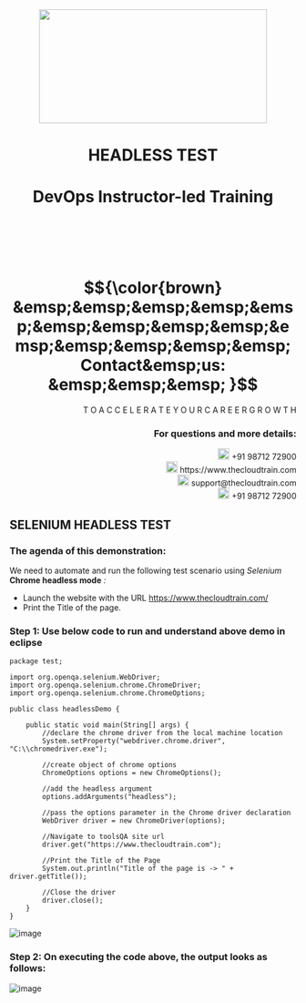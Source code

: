<div align="center">
<img src=https://static.wixstatic.com/media/1c706c_a5df0ad56f894928bf858a74ba744b32~mv2.png/v1/fit/w_2500,h_1330,al_c/1c706c_a5df0ad56f894928bf858a74ba744b32~mv2.png width="400" height="200">
 </div>

# <div align="center"> HEADLESS TEST </p>

# <div align="center"> DevOps Instructor-led Training </div>

<br />

<br />

<br />

<br />

# $${\color{brown} &emsp;&emsp;&emsp;&emsp;&emsp;&emsp;&emsp;&emsp;&emsp;&emsp;&emsp;&emsp;&emsp;&emsp; Contact&emsp;us: &emsp;&emsp;&emsp; }$$

<div align="right"> T O A C C E L E R A T E Y O U R C A R E E R G R O W T H </div>

### <div align="right"> For questions and more details: </div>

<div align="right"> <img src=https://w7.pngwing.com/pngs/759/922/png-transparent-telephone-logo-iphone-telephone-call-smartphone-phone-electronics-text-trademark-thumbnail.png width="20" height="20"> +91 98712 72900 </div>

<div align="right"> <img src=https://pbs.twimg.com/profile_images/1450734615946219520/jmBHQRRa_400x400.jpg width="20" height="20"> https://www.thecloudtrain.com </div>

<div align="right"> <img src=https://icons.iconarchive.com/icons/martz90/circle/512/email-icon.png width="20" height="20"> support@thecloudtrain.com </div>

<div align="right"> <img src=https://png.pngtree.com/png-vector/20221018/ourmid/pngtree-whatsapp-icon-png-image_6315990.png width="20" height="20"> +91 98712 72900 </div>

## SELENIUM HEADLESS TEST

### The agenda of this demonstration:

We need to automate and run the following test scenario using _Selenium_ **Chrome headless mode** _:_

- Launch the website with the URL https://www.thecloudtrain.com/
- Print the Title of the page.

### Step 1: Use below code to run and understand above demo in eclipse

```
package test;

import org.openqa.selenium.WebDriver;
import org.openqa.selenium.chrome.ChromeDriver;
import org.openqa.selenium.chrome.ChromeOptions;

public class headlessDemo {

    public static void main(String[] args) {
        //declare the chrome driver from the local machine location
        System.setProperty("webdriver.chrome.driver", "C:\\chromedriver.exe");
       
        //create object of chrome options
        ChromeOptions options = new ChromeOptions();
        
        //add the headless argument
        options.addArguments("headless");
        
        //pass the options parameter in the Chrome driver declaration
        WebDriver driver = new ChromeDriver(options);
        
        //Navigate to toolsQA site url
        driver.get("https://www.thecloudtrain.com");
        
        //Print the Title of the Page
        System.out.println("Title of the page is -> " + driver.getTitle());
        
        //Close the driver
        driver.close();
    }
}

```
![image](https://user-images.githubusercontent.com/37858762/236048694-c1d53263-1a52-46cc-8413-8fe57473910c.png)

### Step 2: On executing the code above, the output looks as follows:

![image](https://user-images.githubusercontent.com/37858762/236048726-b4d700e9-6ec8-4806-a847-b43dd2d6daa9.png)

